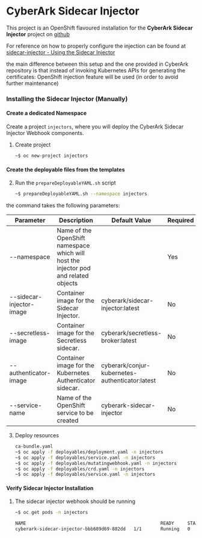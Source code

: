 # CyberArk Sidecar Injector

This project is an OpenShift flavoured installation for the **CyberArk Sidecar Injector** project on [github](https://github.com/cyberark/sidecar-injector)

For reference on how to properly configure the injection can be found at [sidecar-injector - Using the Sidecar Injector](https://github.com/cyberark/sidecar-injector#using-the-sidecar-injector)

the main difference between this setup and the one provided in CyberArk repository is that instead of invoking Kubernetes APIs for generating the certificates: OpenShift injection feature will be used (in order to avoid further maintenance)


### Installing the Sidecar Injector (Manually)

#### Create a dedicated Namespace

Create a project `injectors`, where you will deploy the CyberArk Sidecar Injector
Webhook components.

1. Create project

    ~~~bash
    ~$ oc new-project injectors
    ~~~

#### Create the deployable files from the templates

2. Run the `prepareDeployableYAML.sh` script

    ~~~bash
    ~$ prepareDeployableYAML.sh --namespace injectors
    ~~~

the command takes the following parameters:

| Parameter   | Description | Default Value | Required |
| ----------- | ----------- | ----------- | ----------- |
| --namespace      | Name of the OpenShift namespace which will host the injector pod and related objects  |    | Yes    |
| --sidecar-injector-image   | Container image for the Sidecar Injector.        | cyberark/sidecar-injector:latest   | No |
| --secretless-image | Container image for the Secretless sidecar. | cyberark/secretless-broker:latest   | No   | 
| --authenticator-image  | Container image for the Kubernetes Authenticator sidecar. | cyberark/conjur-kubernetes-authenticator:latest   | No    |
| --service-name | Name of the OpenShift service to be created | cyberark-sidecar-injector   | No   |


3. Deploy resources

    ~~~bash
    ca-bundle.yaml
    ~$ oc apply -f deployables/deployment.yaml -n injectors
    ~$ oc apply -f deployables/service.yaml -n injectors
    ~$ oc apply -f deployables/mutatingwebhook.yaml -n injectors
    ~$ oc apply -f deployables/crd.yaml -n injectors
    ~$ oc apply -f deployables/service.yaml -n injectors
    ~~~

#### Verify Sidecar Injector Installation

1. The sidecar injector webhook should be running

    ~~~bash
    ~$ oc get pods -n injectors 

    NAME                                                  READY     STATUS    RESTARTS   AGE
    cyberark-sidecar-injector-bbb689d69-882dd   1/1       Running   0          5m
    ~~~
